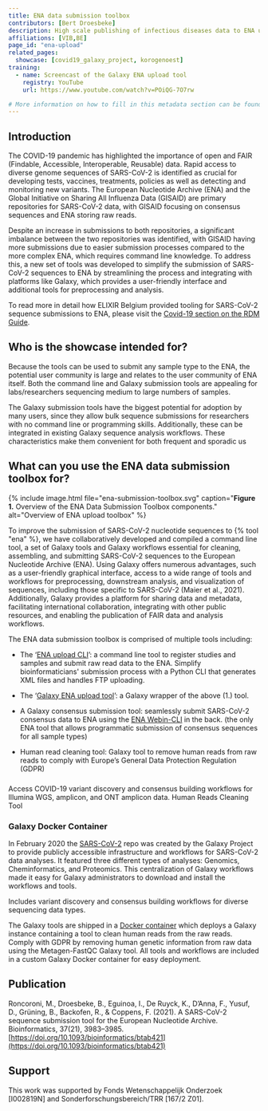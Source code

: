 ```yaml
---
title: ENA data submission toolbox
contributors: [Bert Droesbeke] 
description: High scale publishing of infectious diseases data to ENA using easy to use metadata templates. 
affiliations: [VIB,BE]
page_id: "ena-upload"
related_pages:
  showcase: [covid19_galaxy_project, korogenoest]
training:
  - name: Screencast of the Galaxy ENA upload tool
    registry: YouTube
    url: https://www.youtube.com/watch?v=POiQG-7O7rw

# More information on how to fill in this metadata section can be found here https://www.infectious-diseases-toolkit.org/contribute/page-metadata
---
```


<!-- Please take in mind our style guide https://www.infectious-diseases-toolkit.org/contribute/style_guide when writing the content of this page. -->

<!--- Showcase pages should detail a particular combination of standards and tools from an infrastructural or domain perspective to tackle infectious diseases related data challenges. --->

## Introduction 

<!--- In this section you should provide a brief overview of the context that makes Showcase necessary. It is useful to mention the projects under which the showcase was created, the involved research infrastructures, and the disease it is meant to tackle --->


The COVID-19 pandemic has highlighted the importance of open and FAIR (Findable, Accessible, Interoperable, Reusable) data. Rapid access to diverse genome sequences of SARS-CoV-2 is identified as crucial for developing tests, vaccines, treatments, policies as well as detecting and monitoring new variants. The European Nucleotide Archive (ENA) and the Global Initiative on Sharing All Influenza Data (GISAID) are primary repositories for SARS-CoV-2 data, with GISAID focusing on consensus sequences and ENA storing raw reads.

Despite an increase in submissions to both repositories, a significant imbalance between the two repositories was identified, with GISAID having more submissions due to easier submission processes compared to the more complex ENA, which requires command line knowledge. To address this, a new set of tools was developed to simplify the submission of SARS-CoV-2 sequences to ENA by streamlining the process and integrating with platforms like Galaxy, which provides a user-friendly interface and additional tools for preprocessing and analysis.

To read more in detail how ELIXIR Belgium provided tooling for SARS-CoV-2 sequence submissions to ENA, please visit the [Covid-19 section on the RDM Guide](https://rdm.elixir-belgium.org/covid-19/).  


## Who is the showcase intended for?

<!--- In this section you should provide a brief account of the target audience or intended users for the showcase --->
Because the tools can be used to submit any sample type to the ENA, the potential user community is large and relates to the user community of ENA itself. Both the command line and Galaxy submission tools are appealing for labs/researchers sequencing medium to large numbers of samples.

The Galaxy submission tools have the biggest potential for adoption by many users, since they allow bulk sequence submissions for researchers with no command line or programming skills. Additionally, these can be integrated in existing Galaxy sequence analysis workflows. These characteristics make them convenient for both frequent and sporadic us

<!--- In this section you should provide a brief description of what the showcase is i.e. what it comprises of and a general description for it.  --->
<!--- Start with a graphical representation of the showcase, with a caption and an alternative text (alt). The graphical representation should be a diagram showing the different standards, tools, data sources that are used to tackle the challenge. The diagram should show how these different modules connect with one another  --->

## What can you use the ENA data submission toolbox for?
 
<!--- In this section you should provide a brief summary of the uses of the showcase, i.e. when you would use this showcase resource ---> 

<!---Information about contributors will be added to the CONTRIBUTORS.yaml . Further instructions can be found at https://www.infectious-diseases-toolkit.org/contribute/editorial-board-guide#adding-extra-info-to-the-contributors --->


<!---Information about affiliations below will be added to the affiliations.yaml . Further instructions can be found at https://www.infectious-diseases-toolkit.org/contribute/editorial-board-guide#adding-an-institution-infrastructure-project-or-funder  --->







{% include image.html file="ena-submission-toolbox.svg" caption="<b>Figure 1.</b> Overview of the ENA Data Submission Toolbox components." alt="Overview of ENA upload toolbox" %}

To improve the submission of SARS-CoV-2 nucleotide sequences to {% tool "ena" %}, we have collaboratively developed and compiled a command line tool, a set of Galaxy tools and Galaxy workflows essential for cleaning, assembling, and submitting SARS-CoV-2 sequences to the European Nucleotide Archive (ENA). Using Galaxy offers numerous advantages, such as a user-friendly graphical interface, access to a wide range of tools and workflows for preprocessing, downstream analysis, and visualization of sequences, including those specific to SARS-CoV-2 (Maier et al., 2021). Additionally, Galaxy provides a platform for sharing data and metadata, facilitating international collaboration, integrating with other public resources, and enabling the publication of FAIR data and analysis workflows.


The ENA data submission toolbox is comprised of multiple tools including:

* The ‘[ENA upload CLI](https://github.com/usegalaxy-eu/ena-upload-cli)’: a command line tool to register studies and samples and submit raw read data to the ENA. Simplify bioinformaticians' submission process with a Python CLI that generates XML files and handles FTP uploading.
* The ‘[Galaxy ENA upload tool](https://github.com/galaxyproject/tools-iuc/tree/master/tools/ena_upload)’: a Galaxy wrapper of the above (1.) tool. 
* A Galaxy consensus submission tool: seamlessly submit SARS-CoV-2 consensus data to ENA using the [ENA Webin-CLI](https://github.com/enasequence/webin-cli) in the back. (the only ENA tool that allows programmatic submission of consensus sequences for all sample types)

* Human read cleaning tool: Galaxy tool to remove human reads from raw reads to comply with Europe’s General Data Protection Regulation (GDPR) 


### 

Access COVID-19 variant discovery and consensus building workflows for Illumina WGS, amplicon, and ONT amplicon data.
Human Reads Cleaning Tool


### Galaxy Docker Container

In February 2020 the [SARS-CoV-2](https://github.com/galaxyproject/SARS-CoV-2/) repo was created by the Galaxy Project to provide publicly accessible infrastructure and workflows for SARS-CoV-2 data analyses. It featured three different types of analyses: Genomics, Cheminformatics, and Proteomics. This centralization of Galaxy workflows made it easy for Galaxy administrators to download and install the workflows and tools. 

Includes variant discovery and consensus building workflows for diverse sequencing data types.

The Galaxy tools are shipped in a [Docker container]() which deploys a Galaxy instance containing a tool to clean human reads from the raw reads. Comply with GDPR by removing human genetic information from raw data using the Metagen-FastQC Galaxy tool. All tools and workflows are included in a custom Galaxy Docker container for easy deployment.

## Publication

Roncoroni, M., Droesbeke, B., Eguinoa, I., De Ruyck, K., D’Anna, F., Yusuf, D., Grüning, B., Backofen, R., & Coppens, F. (2021). A SARS-CoV-2 sequence submission tool for the European Nucleotide Archive. Bioinformatics, 37(21), 3983–3985. [https://doi.org/10.1093/bioinformatics/btab421](https://doi.org/10.1093/bioinformatics/btab421)


## Support

<!-- Describe how the showcase is funded or supported. -->
This work was supported by Fonds Wetenschappelijk Onderzoek [I002819N] and Sonderforschungsbereich/TRR [167/2 Z01].
